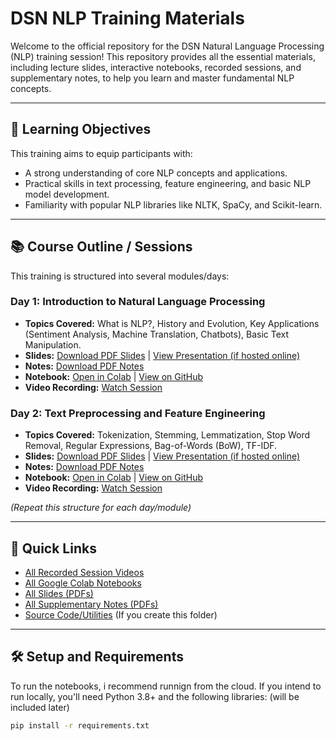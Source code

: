 # DSN NLP Training Materials

Welcome to the official repository for the DSN Natural Language Processing (NLP) training session! This repository provides all the essential materials, including lecture slides, interactive notebooks, recorded sessions, and supplementary notes, to help you learn and master fundamental NLP concepts.

---

## 🎯 Learning Objectives

This training aims to equip participants with:
* A strong understanding of core NLP concepts and applications.
* Practical skills in text processing, feature engineering, and basic NLP model development.
* Familiarity with popular NLP libraries like NLTK, SpaCy, and Scikit-learn.

---

## 📚 Course Outline / Sessions

This training is structured into several modules/days:

### Day 1: Introduction to Natural Language Processing
* **Topics Covered:** What is NLP?, History and Evolution, Key Applications (Sentiment Analysis, Machine Translation, Chatbots), Basic Text Manipulation.
* **Slides:** [Download PDF Slides](slides/day_1_intro_to_nlp_slides.pdf) | [View Presentation (if hosted online)](YOUR_ONLINE_SLIDE_LINK_DAY1)
* **Notes:** [Download PDF Notes](notes/day_1_intro_to_nlp_notes.pdf)
* **Notebook:** [Open in Colab](YOUR_COLAB_LINK_DAY1) | [View on GitHub](notebooks/day_1_intro_to_nlp/day_1_intro_to_nlp_notebook.ipynb)
* **Video Recording:** [Watch Session](YOUR_YOUTUBE_LINK_DAY1)

### Day 2: Text Preprocessing and Feature Engineering
* **Topics Covered:** Tokenization, Stemming, Lemmatization, Stop Word Removal, Regular Expressions, Bag-of-Words (BoW), TF-IDF.
* **Slides:** [Download PDF Slides](slides/day_2_text_preprocessing_slides.pdf) | [View Presentation (if hosted online)](YOUR_ONLINE_SLIDE_LINK_DAY2)
* **Notes:** [Download PDF Notes](notes/day_2_text_preprocessing_notes.pdf)
* **Notebook:** [Open in Colab](YOUR_COLAB_LINK_DAY2) | [View on GitHub](notebooks/day_2_text_preprocessing/day_2_text_preprocessing_notebook.ipynb)
* **Video Recording:** [Watch Session](YOUR_YOUTUBE_LINK_DAY2)

*(Repeat this structure for each day/module)*

---

## 🔗 Quick Links

* [All Recorded Session Videos](videos/video_links.md)
* [All Google Colab Notebooks](colab_links/colab_session_links.md)
* [All Slides (PDFs)](slides/)
* [All Supplementary Notes (PDFs)](notes/)
* [Source Code/Utilities](src/) (If you create this folder)

---

## 🛠️ Setup and Requirements

To run the notebooks, i recommend runnign from the cloud.
If you intend to run locally, you'll need Python 3.8+ and the following libraries: 
(will be included later)

```bash
pip install -r requirements.txt
